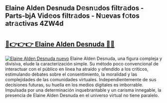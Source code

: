 ## Elaine Alden Desnuda D𝚎sn𝚞dos filtr𝚊dos - Parts-bjA Vid𝚎os filtr𝚊dos - N𝚞evas f𝚘tos atr𝚊ctivas 4ZW4d

# <h2><a href="http://mb6ujb.tromn.icu/?c=Elaine+Alden+Desnuda">🔗👉👉👉 Elaine Alden Desnuda 🔗🔗</a></h2>

[![Elaine Alden Desnuda nuevo](https://i.imgur.com/pEAQMta.gif)](http://mb6ujb.tromn.icu/?c=Elaine+Alden+Desnuda)
Elaine Alden Desnuda, una figura compleja y divisiva, elude la caracterización simple. Su método poco convencional de interactuar con el público en línea ha atraído y ofendido a los críticos, estimulando debates sobre el consentimiento, la moralidad y las complejidades de las comunidades virtuales. Independientemente de sus decisiones futuras, su huella en los medios digitales es imborrable. Impulsada por una determinación inquebrantable y un carisma innegable, la presencia de Elaine Alden Desnuda en el universo virtual no tiene paralelo.
